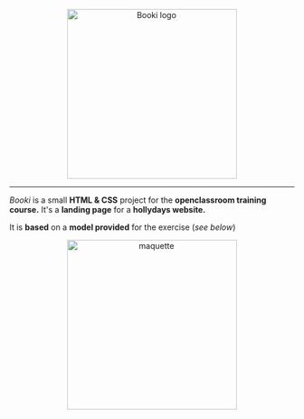 <p align="center">
  <img width="300" src="https://i.postimg.cc/85QSHz3Q/booki.png" alt="Booki logo">
</p>
<hr>

_Booki_ is a small **HTML & CSS** project for the **openclassroom training course.**
It's a **landing page** for a **hollydays website.**

It is **based** on a **model provided** for the exercise (_see below_)

<p align="center">
  <img width="300" src="https://i.postimg.cc/Qdm9wRDy/Desktop-1.png" alt="maquette">
</p>

